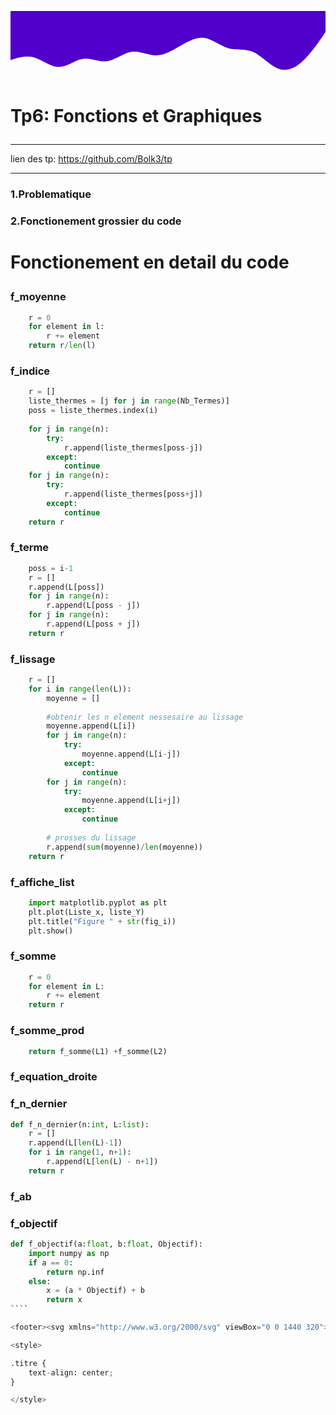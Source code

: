 <svg xmlns="http://www.w3.org/2000/svg" viewBox="0 0 1440 320"><path fill="#5000ca" fill-opacity="1" d="M0,224L18.5,218.7C36.9,213,74,203,111,213.3C147.7,224,185,256,222,256C258.5,256,295,224,332,218.7C369.2,213,406,235,443,229.3C480,224,517,192,554,186.7C590.8,181,628,203,665,202.7C701.5,203,738,181,775,160C812.3,139,849,117,886,122.7C923.1,128,960,160,997,170.7C1033.8,181,1071,171,1108,186.7C1144.6,203,1182,245,1218,261.3C1255.4,277,1292,267,1329,234.7C1366.2,203,1403,149,1422,122.7L1440,96L1440,0L1421.5,0C1403.1,0,1366,0,1329,0C1292.3,0,1255,0,1218,0C1181.5,0,1145,0,1108,0C1070.8,0,1034,0,997,0C960,0,923,0,886,0C849.2,0,812,0,775,0C738.5,0,702,0,665,0C627.7,0,591,0,554,0C516.9,0,480,0,443,0C406.2,0,369,0,332,0C295.4,0,258,0,222,0C184.6,0,148,0,111,0C73.8,0,37,0,18,0L0,0Z"></path></svg>

# <p class="titre">Tp6: Fonctions et Graphiques</p>

---

lien des tp: https://github.com/Bolk3/tp

---

### 1.Problematique

### 2.Fonctionement grossier du code

# <p class="titre">Fonctionement en detail du code</p>

### f_moyenne

````python
    r = 0
    for element in l:
        r += element
    return r/len(l)

````

### f_indice

````python
    r = []
    liste_thermes = [j for j in range(Nb_Termes)]
    poss = liste_thermes.index(i)
    
    for j in range(n):
        try:
            r.append(liste_thermes[poss-j])
        except:
            continue
    for j in range(n):
        try:
            r.append(liste_thermes[poss+j])
        except:
            continue
    return r
````

### f_terme

````python
    poss = i-1
    r = []
    r.append(L[poss])
    for j in range(n):
        r.append(L[poss - j])
    for j in range(n):
        r.append(L[poss + j])
    return r
````

### f_lissage

````python
    r = []
    for i in range(len(L)):
        moyenne = []
        
        #obtenir les n element nessesaire au lissage
        moyenne.append(L[i])
        for j in range(n):
            try:
                moyenne.append(L[i-j])
            except:
                continue
        for j in range(n):
            try:
                moyenne.append(L[i+j])
            except:
                continue
        
        # prosses du lissage
        r.append(sum(moyenne)/len(moyenne))
    return r
````

### f_affiche_list

````python
    import matplotlib.pyplot as plt 
    plt.plot(Liste_x, liste_Y)
    plt.title("Figure " + str(fig_i))
    plt.show()
````

### f_somme

````python
    r = 0
    for element in L:
        r += element
    return r

````

### f_somme_prod

````python
    return f_somme(L1) +f_somme(L2)
````

### f_equation_droite

### f_n_dernier

````python
def f_n_dernier(n:int, L:list):
    r = []
    r.append(L[len(L)-1])
    for i in range(1, n+1):
        r.append(L[len(L) - n+1])
    return r
````

### f_ab

### f_objectif

`````python
def f_objectif(a:float, b:float, Objectif):
    import numpy as np
    if a == 0:
        return np.inf
    else:
        x = (a * Objectif) + b 
        return x 
````

<footer><svg xmlns="http://www.w3.org/2000/svg" viewBox="0 0 1440 320"><path fill="#5000ca" fill-opacity="1" d="M0,224L18.5,218.7C36.9,213,74,203,111,213.3C147.7,224,185,256,222,256C258.5,256,295,224,332,218.7C369.2,213,406,235,443,229.3C480,224,517,192,554,186.7C590.8,181,628,203,665,202.7C701.5,203,738,181,775,160C812.3,139,849,117,886,122.7C923.1,128,960,160,997,170.7C1033.8,181,1071,171,1108,186.7C1144.6,203,1182,245,1218,261.3C1255.4,277,1292,267,1329,234.7C1366.2,203,1403,149,1422,122.7L1440,96L1440,320L1421.5,320C1403.1,320,1366,320,1329,320C1292.3,320,1255,320,1218,320C1181.5,320,1145,320,1108,320C1070.8,320,1034,320,997,320C960,320,923,320,886,320C849.2,320,812,320,775,320C738.5,320,702,320,665,320C627.7,320,591,320,554,320C516.9,320,480,320,443,320C406.2,320,369,320,332,320C295.4,320,258,320,222,320C184.6,320,148,320,111,320C73.8,320,37,320,18,320L0,320Z"></path></svg></footer>

<style>

.titre {
    text-align: center;
}

</style>